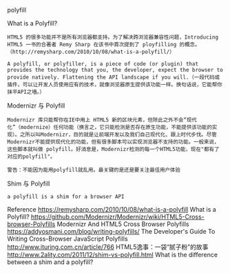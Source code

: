 polyfill

What is a Polyfill?
	
	HTML5 的很多功能并不是所有浏览器都支持。为了解决跨浏览器兼容性问题，Introducing HTML5 一书的合著者 Remy Sharp 在该书中首次提到了 ployfilling 的概念。（http://remysharp.com/2010/10/08/what-is-a-polyfill/）

	A polyfill, or polyfiller, is a piece of code (or plugin) that provides the technology that you, the developer, expect the browser to provide natively. Flattening the API landscape if you will.（一段代码或插件，可以让开发人员使用应有的技术，就像浏览器原生提供该功能一样。换句话说，它能帮你抹平API之墙。）

Modernizr 与 Polyfill

	Modernizr 库只能帮你在IE中用上 HTML5 新的区块元素，但除此之外不会“现代化”（modernize）任何功能（换言之，它只能检测是否存在原生功能，不能提供该功能的实现）。之所以叫Modernizr，目的就是让前端开发以及我们自己现代化、跟上时代步伐。尽管Modernizr不能提供现代化的功能，但有很多脚本可以实现浏览器不支持的功能。一般来说，这些脚本就叫做 polyfill。好消息是，Modernizr检测的每一个HTML5功能，现在"都有了对应的polyfill"。

	警告：不能因为能用polyfill就乱用。最关键的是还是要关注最佳用户体验

Shim 与 Polyfill

	a polyfill is a shim for a browser API

Reference
https://remysharp.com/2010/10/08/what-is-a-polyfill  What is a Polyfill?
https://github.com/Modernizr/Modernizr/wiki/HTML5-Cross-browser-Polyfills  Modernizr And HTML5 Cross Browser Polyfills
https://addyosmani.com/blog/writing-polyfills/  The Developer's Guide To Writing Cross-Browser JavaScript Polyfills
http://www.ituring.com.cn/article/766  HTML5逸事：一袋“腻子粉”的故事
http://www.2ality.com/2011/12/shim-vs-polyfill.html  What is the difference between a shim and a polyfill?


